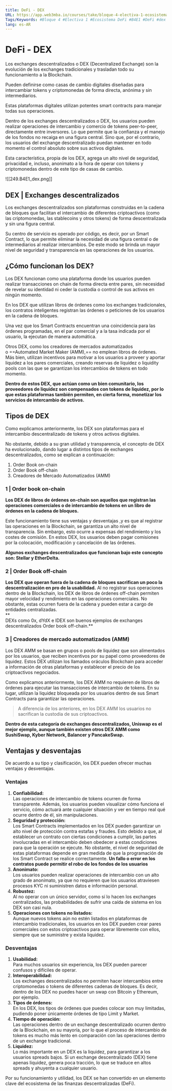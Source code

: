 ```yaml
---
title: DeFi - DEX
URL: https://app.web3mba.io/courses/take/bloque-4-electiva-1-ecosistema-defi/texts/38862102-02-defi-dex
Tags/Keywords: #Bloque 4 #Electiva 1 #Ecosistema DeFi #B4E1 #DeFi #dex
lang: es-AR
---
```

# DeFi - DEX
Los exchanges descentralizados o DEX (Decentralized Exchange) son la evolución de los exchanges tradicionales y trasladan todo su funcionamiento a la Blockchain.

Pueden definirse como casas de cambio digitales diseñadas para intercambiar tokens y criptomonedas de forma directa, anónima y sin intermediarios. 

Estas plataformas digitales utilizan potentes smart contracts para manejar todas sus operaciones.  
  
Dentro de los exchanges descentralizados o DEX, los usuarios pueden realizar operaciones de intercambio y comercio de tokens peer-to-peer, directamente entre inversores. Lo que permite que la confianza y el manejo de los fondos no recaiga en una figura central. Sino que, por el contrario, los usuarios del exchange descentralizado puedan mantener en todo momento el control absoluto sobre sus activos digitales.  
  
Esta característica, propia de los DEX, agrega un alto nivel de seguridad, privacidad e, incluso, anonimato a la hora de operar con tokens y criptomonedas dentro de este tipo de casas de cambio.

![[249.B4E1_dex.png]]

## DEX | Exchanges descentralizados
Los exchanges descentralizados son plataformas construidas en la cadena de bloques que facilitan el intercambio de diferentes criptoactivos (como las criptomonedas, las stablecoins y otros tokens) de forma descentralizada y sin una figura central.

Su centro de servicio es operado por código, es decir, por un Smart Contract, lo que permite eliminar la necesidad de una figura central o de intermediarios al realizar intercambios. De este modo se brinda un mayor nivel de seguridad y transparencia en las operaciones de los usuarios.

## ¿Cómo funcionan los DEX?
Los DEX funcionan como una plataforma donde los usuarios pueden realizar transacciones on chain de forma directa entre pares, sin necesidad de revelar su identidad ni ceder la custodia o control de sus activos en ningún momento.

En los DEX que utilizan libros de órdenes como los exchanges tradicionales, los contratos inteligentes registran las órdenes o peticiones de los usuarios en la cadena de bloques.

Una vez que los Smart Contracts encuentran una coincidencia para las órdenes programadas, en el par comercial y a la tasa indicada por el usuario, la ejecutan de manera automática.    
  
Otros DEX, como los creadores de mercados automatizados o ==Automated Market Maker (AMM),== no emplean libros de órdenes. Más bien, utilizan incentivos para motivar a los usuarios a proveer y aportar liquidez a los pares comerciales, creando reservas de liquidez o liquidity pools con las que se garantizan los intercambios de tokens en todo momento.  
  
**Dentro de estos DEX, que actúan como un bien comunitario, los proveedores de liquidez son compensados con tokens de liquidez, por lo que estas plataformas también permiten, en cierta forma, monetizar los servicios de intercambio de activos.**

## Tipos de DEX
Como explicamos anteriormente, los DEX son plataformas para el intercambio descentralizado de tokens y otros activos digitales.

No obstante, debido a su gran utilidad y transparencia, el concepto de DEX ha evolucionado, dando lugar a distintos tipos de exchanges descentralizados, como se explican a continuación:
1. Order Book on-chain
2. Order Book off-chain
3. Creadores de Mercado Automatizados (AMM)

### 1 | Order book on-chain
**Los DEX de libros de órdenes on-chain son aquellos que registran las operaciones comerciales o de intercambio de tokens en un libro de órdenes en la cadena de bloques.**  
  
Este funcionamiento tiene sus ventajas y desventajas ,y es que al registrar las operaciones en la Blockchain, se garantiza un alto nivel de transparencia. Sin embargo, esto ocurre a expensas del rendimiento y los costes de comisión. En estos DEX, los usuarios deben pagar comisiones por la colocación, modificación y cancelación de las órdenes.  
  
**Algunos exchanges descentralizados que funcionan bajo este concepto son: Stellar y EtherDelta.**

### 2 | Order Book off-chain
**Los DEX que operan fuera de la cadena de bloques sacrifican un poco la descentralización en pro de la usabilidad.** Al no registrar sus operaciones dentro de la Blockchain, los DEX de libros de órdenes off-chain permiten mayor velocidad y rendimiento en las operaciones comerciales. No obstante, estas ocurren fuera de la cadena y pueden estar a cargo de entidades centralizadas.  
**  
DEXs como 0x, dYdX e IDEX son buenos ejemplos de exchanges descentralizados Order book off-chain.**

### 3 | Creadores de mercado automatizados (AMM)
Los DEX AMM se basan en grupos o pools de liquidez que son alimentados por los usuarios, que reciben incentivos por su papel como proveedores de liquidez. Estos DEX utilizan los llamados oráculos Blockchain para acceder a información de otras plataformas y establecer el precio de los criptoactivos negociados.  
  
Como explicamos anteriormente, los DEX AMM no requieren de libros de órdenes para ejecutar las transacciones de intercambio de tokens. En su lugar, utilizan la liquidez bloqueada por los usuarios dentro de sus Smart Contracts para garantizar las operaciones.

> A diferencia de los anteriores, en los DEX AMM los usuarios no sacrifican la custodia de sus criptoactivos.  
  
**Dentro de esta categoría de exchanges descentralizados, Uniswap es el mejor ejemplo, aunque también existen otros DEX AMM como SushiSwap, Kyber Network, Balancer y PancakeSwap.**

## Ventajas y desventajas
De acuerdo a su tipo y clasificación, los DEX pueden ofrecer muchas ventajas y desventajas.

### Ventajas
1. **Confiabilidad:**  
    Las operaciones de intercambio de tokens ocurren de forma transparente. Además, los usuarios pueden visualizar cómo funciona el servicio, cómo actuará ante cualquier situación y ver en tiempo real qué ocurre dentro de él, sin manipulaciones.
2. **Seguridad y protección:**  
    Los Smart Contracts implementados en los DEX pueden garantizar un alto nivel de protección contra estafas y fraudes. Esto debido a que, al establecer un contrato con ciertas condiciones a cumplir, las partes involucradas en el intercambio deben obedecer a estas condiciones para que la operación se ejecute. No obstante, el nivel de seguridad de estas plataformas depende en gran medida de que la programación de los Smart Contract se realice correctamente. **Un fallo o error en los contratos puede permitir el robo de los fondos de los usuarios**
3. **Anonimato:**  
    Los usuarios pueden realizar operaciones de intercambio con un alto grado de anonimato, ya que no requieren que los usuarios atraviesen procesos KYC ni suministren datos e información personal.
4. **Robustez:**  
    Al no operar con un único servidor, como sí lo hacen los exchanges centralizados, las probabilidades de sufrir una caída de sistema en los DEX son casi nula.
5. **Operaciones con tokens no listados:**  
    Aunque nuevos tokens aún no estén listados en plataformas de intercambio tradicionales, los usuarios en los DEX pueden crear pares comerciales con estos criptoactivos para operar libremente con ellos, siempre que se suministre y exista liquidez.

### Desventajas
1. **Usabilidad:**  
    Para muchos usuarios sin experiencia, los DEX pueden parecer confusos y difíciles de operar.
2. **Interoperabilidad:**  
    Los exchanges descentralizados no permiten hacer intercambios entre criptomonedas o tokens de diferentes cadenas de bloques. Es decir, dentro de los DEX no puedes hacer un swap con Bitcoin y Ethereum, por ejemplo.
3. **Tipos de órdenes:**  
    En los DEX, los tipos de órdenes que puedes colocar son muy limitadas, pudiendo poner únicamente órdenes de tipo Limit y Market.
4. **Tiempo de operación:**  
    Las operaciones dentro de un exchange descentralizado ocurren dentro de la Blockchain, en su mayoría, por lo que el proceso de intercambio de tokens es mucho más lento en comparación con las operaciones dentro de un exchange tradicional.
5. **Liquidez:**  
    Lo más importante en un DEX es la liquidez, para garantizar a los usuarios spreads bajos. Si un exchange descentralizado (DEX) tiene apenas liquidez, genera poca tracción, lo que se traduce en altos spreads y ahuyenta a cualquier usuario.
  
Por su funcionamiento y utilidad, los DEX se han convertido en un elemento clave del ecosistema de las finanzas descentralizadas (DeFi).